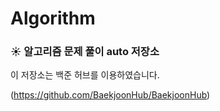 # Algorithm
### :sunny: 알고리즘 문제 풀이 auto 저장소
이 저장소는 백준 허브를 이용하였습니다.

(https://github.com/BaekjoonHub/BaekjoonHub)
